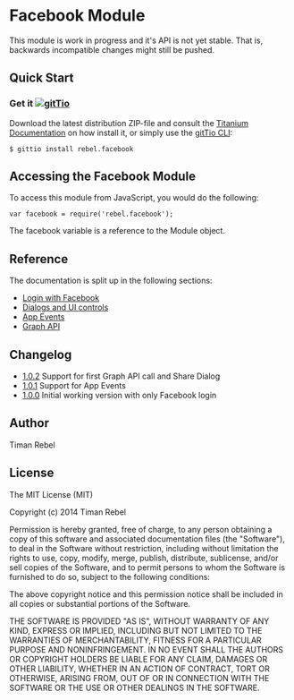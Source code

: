 # Facebook Module

This module is work in progress and it's API is not yet stable.
That is, backwards incompatible changes might still be pushed.

## Quick Start

### Get it [![gitTio](http://gitt.io/badge.png)](http://gitt.io/component/rebel.facebook)
Download the latest distribution ZIP-file and consult the [Titanium Documentation](http://docs.appcelerator.com/titanium/latest/#!/guide/Using_a_Module) on how install it, or simply use the [gitTio CLI](http://gitt.io/cli):

`$ gittio install rebel.facebook`

## Accessing the Facebook Module

To access this module from JavaScript, you would do the following:

`var facebook = require('rebel.facebook');`


The facebook variable is a reference to the Module object.

## Reference

The documentation is split up in the following sections:

* [Login with Facebook](authentication.md)
* [Dialogs and UI controls](dialogs.md)
* [App Events](appEvents.md)
* [Graph API](graphApi.md)

## Changelog

* [1.0.2](https://github.com/timanrebel/Facebook/releases/tag/1.0.2) Support for first Graph API call and Share Dialog
* [1.0.1](https://github.com/timanrebel/Facebook/releases/tag/1.0.1) Support for App Events
* [1.0.0](https://github.com/timanrebel/Facebook/releases/tag/1.0.0) Initial working version with only Facebook login

## Author

Timan Rebel

## License

The MIT License (MIT)

Copyright (c) 2014 Timan Rebel

Permission is hereby granted, free of charge, to any person obtaining a copy
of this software and associated documentation files (the "Software"), to deal
in the Software without restriction, including without limitation the rights
to use, copy, modify, merge, publish, distribute, sublicense, and/or sell
copies of the Software, and to permit persons to whom the Software is
furnished to do so, subject to the following conditions:

The above copyright notice and this permission notice shall be included in all
copies or substantial portions of the Software.

THE SOFTWARE IS PROVIDED "AS IS", WITHOUT WARRANTY OF ANY KIND, EXPRESS OR
IMPLIED, INCLUDING BUT NOT LIMITED TO THE WARRANTIES OF MERCHANTABILITY,
FITNESS FOR A PARTICULAR PURPOSE AND NONINFRINGEMENT. IN NO EVENT SHALL THE
AUTHORS OR COPYRIGHT HOLDERS BE LIABLE FOR ANY CLAIM, DAMAGES OR OTHER
LIABILITY, WHETHER IN AN ACTION OF CONTRACT, TORT OR OTHERWISE, ARISING FROM,
OUT OF OR IN CONNECTION WITH THE SOFTWARE OR THE USE OR OTHER DEALINGS IN THE
SOFTWARE.
